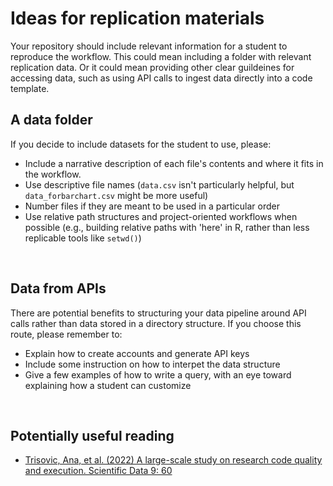 # Ideas for replication materials
Your repository should include relevant information for a student to reproduce the workflow. This could mean including a folder with relevant replication data. Or it could mean providing other clear guildeines for accessing data, such as using API calls to ingest data directly into a code template. 
<br>

## A data folder
If you decide to include datasets for the student to use, please:
- Include a narrative description of each file's contents and where it fits in the workflow.
- Use descriptive file names (`data.csv` isn't particularly helpful, but `data_forbarchart.csv` might be more useful)
- Number files if they are meant to be used in a particular order
- Use relative path structures and project-oriented workflows when possible (e.g., building relative paths with 'here' in R, rather than less replicable tools like `setwd()`)
<br>

## Data from APIs
There are potential benefits to structuring your data pipeline around API calls rather than data stored in a directory structure. If you choose this route, please remember to:
- Explain how to create accounts and generate API keys
- Include some instruction on how to interpet the data structure 
- Give a few examples of how to write a query, with an eye toward explaining how a student can customize 
<br>

## Potentially useful reading
- [Trisovic, Ana, et al. (2022) A large-scale study on research code quality and execution. Scientific Data 9: 60](https://drive.google.com/file/d/137ig_nDWtXIVwsFRoDvxZgDV1TV8oAXf/view?usp=sharing)

